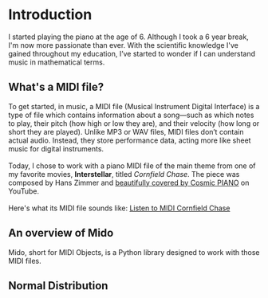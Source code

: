 # Introduction 
I started playing the piano at the age of 6. Although I took a 6 year break, I'm now more passionate than ever. With the scientific knowledge I've gained throughout my education, I’ve started to wonder if I can understand music in mathematical terms.

## What's a MIDI file?
To get started, in music, a MIDI file (Musical Instrument Digital Interface) is a type of file which contains information about a song—such as which notes to play, their pitch (how high or low they are), and their velocity (how long or short they are played). Unlike MP3 or WAV files, MIDI files don’t contain actual audio. Instead, they store performance data, acting more like sheet music for digital instruments. <br/>
<br/>
Today, I chose to work with a piano MIDI file of the main theme from one of my favorite movies, **Interstellar**, titled _Cornfield Chase_. The piece was composed by Hans Zimmer and [beautifully covered by Cosmic PIANO](https://www.youtube.com/watch?v=57SdNVHYdNk) on YouTube. <br/> 
<br/> 
Here's what its MIDI file sounds like: [Listen to MIDI Cornfield Chase](https://github.com/NPTrang16/Audios/blob/main/Cornfield%20Chase.mid)

## An overview of Mido
Mido, short for MIDI Objects, is a Python library designed to work with those MIDI files. 

## Normal Distribution




